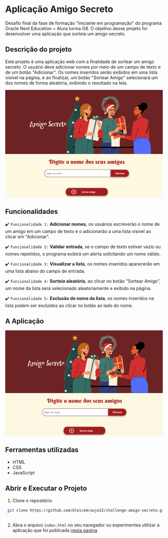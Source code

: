 # Aplicação Amigo Secreto

Desafio final da fase de formação "Iniciante em programação" do programa Oracle Next Education + Alura turma G8. O objetivo desse projeto foi desenvolver uma aplicação que sorteia um amigo secreto. 

## Descrição do projeto 

Este projeto é uma aplicação web com a finalidade de sortear um amigo secreto. O usuário deve adicionar nomes por meio de um campo de texto e de um botão "Adicionar". Os nomes inseridos serão exibidos em uma lista visível na página, e ao finalizar, um botão "Sortear Amigo" selecionará um dos nomes de forma aleatória, exibindo o resultado na tela. 

![Imagem da aplicação web "amigo secreto"](imagens/aplicacao.png) 

## Funcionalidades 

:heavy_check_mark: `Funcionalidade 1:` **Adicionar nomes**, os usuários escreverão o nome de um amigo em um campo de texto e o adicionarão a uma lista visível ao clicar em "Adicionar". 

:heavy_check_mark: `Funcionalidade 2:` **Validar entrada**, se o campo de texto estiver vazio ou nomes repetidos, o programa exibirá um alerta solicitando um nome válido.  

:heavy_check_mark: `Funcionalidade 3:` **Visualizar a lista**, os nomes inseridos aparecerão em uma lista abaixo do campo de entrada. 

:heavy_check_mark: `Funcionalidade 4:` **Sorteio aleatório**, ao clicar no botão "Sortear Amigo", um nome da lista será selecionado aleatoriamente e exibido na página. 

:heavy_check_mark: `Funcionalidade 5:` **Exclusão de nome da lista**, os nomes inseridos na lista podem ser excluídos ao clicar no botão ao lado do nome. 

## A Aplicação 

![Exemplo da aplicação web](imagens/aplicacaoEx1.gif) 

## Ferramentas utilizadas 

- HTML
- CSS
- JavaScript

## Abrir e Executar o Projeto 

1. Clone o repositório
```sh
 git clone https://github.com/GleiceAraujo22/challenge-amigo-secreto.git
´
```
2. Abra o arquivo `ìndex.html` no seu navegador ou experimentea utilizar a aplicação que foi publicada [nesta pagina](https://sorteador-amigo-secreto-murex.vercel.app/)

